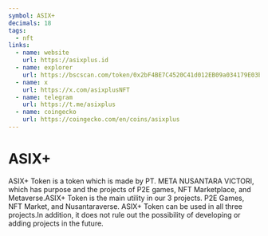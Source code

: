 ```yaml
---
symbol: ASIX+
decimals: 18
tags:
  - nft
links:
  - name: website
    url: https://asixplus.id
  - name: explorer
    url: https://bscscan.com/token/0x2bF4BE7C4520C41d012EB09a034179E03b898534
  - name: x
    url: https://x.com/asixplusNFT
  - name: telegram
    url: https://t.me/asixplus
  - name: coingecko
    url: https://coingecko.com/en/coins/asixplus
---
```


# ASIX+

ASIX+ Token is a token which is made by PT. META NUSANTARA VICTORI, which has purpose and the projects of P2E games, NFT Marketplace, and Metaverse.ASIX+ Token is the main utility in our 3 projects. P2E Games, NFT Market, and Nusantaraverse. ASIX+ Token can be used in all three projects.In addition, it does not rule out the possibility of developing or adding projects in the future.
